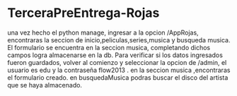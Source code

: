 # TerceraPreEntrega-Rojas

una vez hecho el python manage, ingresar a la opcion /AppRojas, encontraras la seccion de inicio,peliculas,series,musica y busqueda musica.
El formulario se encuentra en la seccion musica, completando dichos campos logra almacenarse en la db.
Para verificar si los datos ingresados fueron guardados, volver al comienzo y seleccionar la opcion de /admin, el usuario es edu y la contraseña flow2013 .
en la seccion musica ,encontraras el formulario creado.
en busquedaMusica podras buscar el disco del artista que se haya almacenado.
